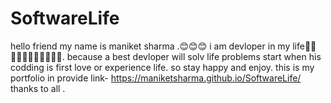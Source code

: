 # SoftwareLife
hello friend my name is maniket sharma .😊😊😊
i am devloper in my life🧑‍💻👨‍💻👩‍💻🥤👩‍💻👩‍💻.
because a best devloper will solv life problems start when his codding is first love or experience life.
so stay happy and enjoy.
this is my portfolio in provide link-
 https://maniketsharma.github.io/SoftwareLife/
 thanks to all .
